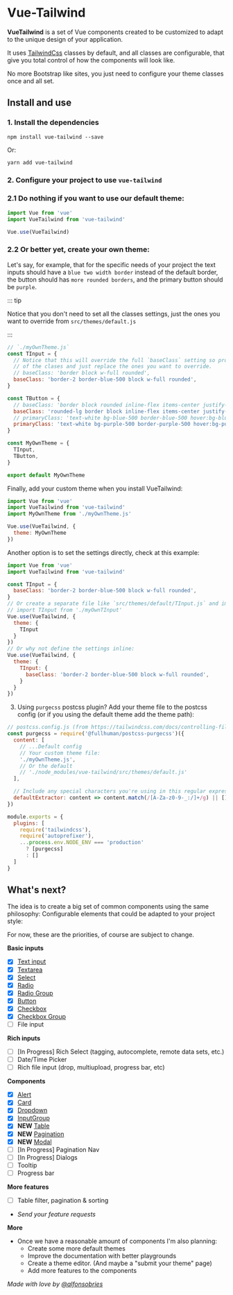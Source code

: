 # Vue-Tailwind 

**VueTailwind** is a set of Vue components created to be customized to adapt to the unique design of your application.

It uses [TailwindCss](https://tailwindcss.com) classes by default, and all classes are configurable, that give you total control of how the components will look like.

No more Bootstrap like sites, you just need to configure your theme classes once and all set.

## Install and use
### 1. Install the dependencies 

```console
npm install vue-tailwind --save
``` 

Or: 
```console
yarn add vue-tailwind
``` 

### 2. Configure your project to use `vue-tailwind` 

### 2.1 Do nothing if you want to use our default theme:

```js
import Vue from 'vue'
import VueTailwind from 'vue-tailwind'

Vue.use(VueTailwind)
```

### 2.2 Or better yet, create your own theme:

Let's say, for example, that for the specific needs of your project the text inputs should have a `blue two width border` instead of the default border, the button should has `more rounded borders`, and the primary button should be `purple`.

::: tip 

Notice that you don't need to set all the classes settings, just the ones you want to override from `src/themes/default.js`

:::

```js
// `./myOwnTheme.js`
const TInput = {
  // Notice that this will override the full `baseClass` setting so probably you want to keep some
  // of the clases and just replace the ones you want to override.
  // baseClass: 'border block w-full rounded',
  baseClass: 'border-2 border-blue-500 block w-full rounded',
}

const TButton = {
  // baseClass: 'border block rounded inline-flex items-center justify-center',
  baseClass: 'rounded-lg border block inline-flex items-center justify-center',
  // primaryClass: 'text-white bg-blue-500 border-blue-500 hover:bg-blue-600 hover:border-blue-600',
  primaryClass: 'text-white bg-purple-500 border-purple-500 hover:bg-purple-600 hover:border-purple-600',
}

const MyOwnTheme = {
  TInput,
  TButton,
}

export default MyOwnTheme
```

Finally, add your custom theme when you install VueTailwind:

```js {3,6}
import Vue from 'vue'
import VueTailwind from 'vue-tailwind'
import MyOwnTheme from './myOwnTheme.js'

Vue.use(VueTailwind, {
  theme: MyOwnTheme
})
```

Another option is to set the settings directly, check at this example:

```js {4,5,6,11}
import Vue from 'vue'
import VueTailwind from 'vue-tailwind'

const TInput = {
  baseClass: 'border-2 border-blue-500 block w-full rounded',
}
// Or create a separate file like `src/themes/default/TInput.js` and import it
// import TInput from './myOwnTInput'
Vue.use(VueTailwind, {
  theme: {
    TInput
  }
})
// Or why not define the settings inline:
Vue.use(VueTailwind, {
  theme: {
    TInput: {
      baseClass: 'border-2 border-blue-500 block w-full rounded',
    }
  }
})
```

3. Using `purgecss` postcss plugin? Add your theme file to the postcss config (or if you using the default theme add the theme path):
```js
// postcss.config.js (from https://tailwindcss.com/docs/controlling-file-size#setting-up-purgecss)
const purgecss = require('@fullhuman/postcss-purgecss')({
  content: [
    // ...Default config
    // Your custom theme file:
    './myOwnTheme.js',
    // Or the default 
    // './node_modules/vue-tailwind/src/themes/default.js'
  ],

  // Include any special characters you're using in this regular expression
  defaultExtractor: content => content.match(/[A-Za-z0-9-_:/]+/g) || []
})

module.exports = {
  plugins: [
    require('tailwindcss'),
    require('autoprefixer'),
    ...process.env.NODE_ENV === 'production'
      ? [purgecss]
      : []
  ]
}
```

## What's next?

The idea is to create a big set of common components using the same philosophy: Configurable elements that could be adapted to your project style:

For now, these are the priorities, of course are subject to change.

**Basic inputs**
- [x] [Text input](/elements/input.html)
- [x] [Textarea](/elements/textarea.html)
- [x] [Select](/elements/select.html)
- [x] [Radio](/elements/radio.html)
- [x] [Radio Group](/elements/radio-group.html)
- [x] [Button](/elements/button.html)
- [x] [Checkbox](/elements/checkbox.html)
- [x] [Checkbox Group](/elements/checkbox-group.html)
- [ ] File input

**Rich inputs**
- [ ] [In Progress] Rich Select (tagging, autocomplete, remote data sets, etc.)  
- [ ] Date/Time Picker
- [ ] Rich file input (drop, multiupload, progress bar, etc)

**Components**
- [x] [Alert](/components/alert.html)
- [x] [Card](/components/card.html)
- [x] [Dropdown](/components/dropdown.html)
- [x] [InputGroup](/components/input-group.html)
- [x] __NEW__ [Table](/components/table.html)
- [x] __NEW__ [Pagination](/components/pagination.html)
- [x] __NEW__ [Modal](/components/modal.html)
- [ ] [In Progress] Pagination Nav
- [ ] [In Progress] Dialogs
- [ ] Tooltip
- [ ] Progress bar

**More features**
- [ ] Table filter, pagination & sorting
- *Send your feature requests*

**More**

- Once we have a reasonable amount of components I'm also planning:
  - Create some more default themes
  - Improve the documentation with better playgrounds
  - Create a theme editor. (And maybe a "submit your theme" page)
  - Add more features to the components

_Made with love by [@alfonsobries](https://twitter.com/alfonsobries)_

